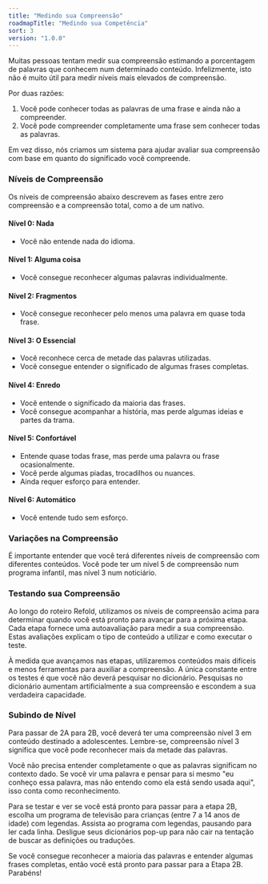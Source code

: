 ```yaml
---
title: "Medindo sua Compreensão"
roadmapTitle: "Medindo sua Competência"
sort: 3
version: "1.0.0"
---
```


Muitas pessoas tentam medir sua compreensão estimando a porcentagem de palavras que conhecem num determinado conteúdo. Infelizmente, isto não é muito útil para medir níveis mais elevados de compreensão.

Por duas razões:
1. Você pode conhecer todas as palavras de uma frase e ainda não a compreender.
1. Você pode compreender completamente uma frase sem conhecer todas as palavras.

Em vez disso, nós criamos um sistema para ajudar avaliar sua compreensão com base em quanto do significado você compreende.

### Níveis de Compreensão
Os níveis de compreensão abaixo descrevem as fases entre zero compreensão e a compreensão total, como a de um nativo.

#### Nível 0: Nada
* Você não entende nada do idioma.

#### Nível 1: Alguma coisa
* Você consegue reconhecer algumas palavras individualmente.

#### Nível 2: Fragmentos
* Você consegue reconhecer pelo menos uma palavra em quase toda frase.

#### Nível 3: O Essencial
* Você reconhece cerca de metade das palavras utilizadas.
* Você consegue entender o significado de algumas frases completas.

#### Nível 4: Enredo
* Você entende o significado da maioria das frases.
* Você consegue acompanhar a história, mas perde algumas ideias e partes da trama.

#### Nível 5: Confortável
* Entende quase todas frase, mas perde uma palavra ou frase ocasionalmente.
* Você perde algumas piadas, trocadilhos ou nuances.
* Ainda requer esforço para entender.

#### Nível 6: Automático
* Você entende tudo sem esforço.

### Variações na Compreensão
É importante entender que você terá diferentes níveis de compreensão com diferentes conteúdos. Você pode ter um nível 5 de compreensão num programa infantil, mas nível 3 num noticiário.

### Testando sua Compreensão
Ao longo do roteiro Refold, utilizamos os níveis de compreensão acima para determinar quando você está pronto para avançar para a próxima etapa. Cada etapa fornece uma autoavaliação para medir a sua compreensão. Estas avaliações explicam o tipo de conteúdo a utilizar e como executar o teste.

À medida que avançamos nas etapas, utilizaremos conteúdos mais difíceis e menos ferramentas para auxiliar a compreensão. A única constante entre os testes é que você não deverá pesquisar no dicionário. Pesquisas no dicionário aumentam artificialmente a sua compreensão e escondem a sua verdadeira capacidade.

### Subindo de Nível
Para passar de 2A para 2B, você deverá ter uma compreensão nível 3 em conteúdo destinado a adolescentes. Lembre-se, compreensão nível 3 significa que você pode reconhecer mais da metade das palavras.

Você não precisa entender completamente o que as palavras significam no contexto dado. Se você vir uma palavra e pensar para si mesmo "eu conheço essa palavra, mas não entendo como ela está sendo usada aqui", isso conta como reconhecimento.

Para se testar e ver se você está pronto para passar para a etapa 2B, escolha um programa de televisão para crianças (entre 7 a 14 anos de idade) com legendas. Assista ao programa com legendas, pausando para ler cada linha. Desligue seus dicionários pop-up para não cair na tentação de buscar as definições ou traduções.

Se você consegue reconhecer a maioria das palavras e entender algumas frases completas, então você está pronto para passar para a Etapa 2B. Parabéns!
